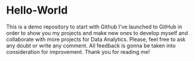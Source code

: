 # Hello-World
This is a demo repository to start with Github
I've launched to GitHub in order to show you my projects and make new ones to develop myself and collaborate with more projects for Data Analytics.
Please, feel free to ask any doubt or write any comment. All feedback is gonna be taken into consideration for improvement.
Thank you for reading me!
